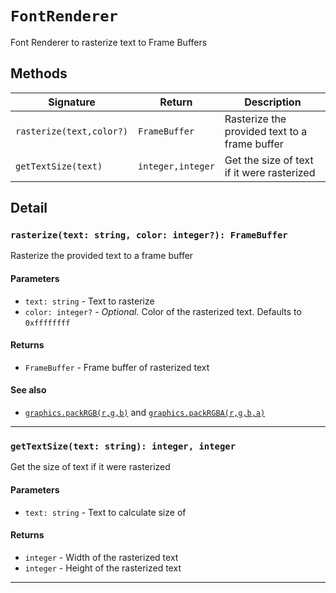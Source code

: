 # `FontRenderer`

Font Renderer to rasterize text to Frame Buffers

## Methods

| Signature | Return | Description |
|---|---|---|
| `rasterize(text,color?)` | `FrameBuffer` | Rasterize the provided text to a frame buffer |
| `getTextSize(text)` | `integer,integer` | Get the size of text if it were rasterized |

## Detail

### `rasterize(text: string, color: integer?): FrameBuffer`

Rasterize the provided text to a frame buffer

#### Parameters
- `text: string` - Text to rasterize
- `color: integer?` - *Optional.* Color of the rasterized text. Defaults to `0xffffffff`

#### Returns
- `FrameBuffer` - Frame buffer of rasterized text

#### See also
- [`graphics.packRGB(r,g,b)`](graphics.md#packrgbr-integer-g-integer-b-integer-integer) and [`graphics.packRGBA(r,g,b,a)`](graphics.md#packrgbar-integer-g-integer-b-integer-a-integer-integer)

---

### `getTextSize(text: string): integer, integer`

Get the size of text if it were rasterized

#### Parameters
- `text: string` - Text to calculate size of

#### Returns
- `integer` - Width of the rasterized text
- `integer` - Height of the rasterized text

---
